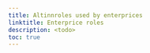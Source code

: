 ```yaml
---
title: Altinnroles used by enterprices
linktitle: Enterprice roles
description: <todo>
toc: true
---
```

